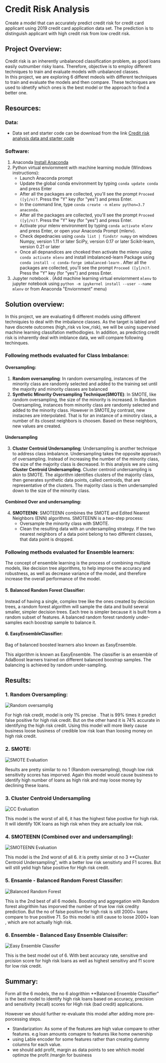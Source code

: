 # Credit Risk Analysis

Create a model that can accurately predict credit risk for credit card applicant using 2019 credit card application data set. The prediction is to distinguish applicant with high credit risk from low credit risk.

## Project Overview:
Credit risk is an inherently unbalanced classification problem, as good loans easily outnumber risky loans. Therefore, objective is to employ different techniques to train and evaluate models with unbalanced classes.  
In this project, we are exploring 6 differet mdeols with different techniques to train and evaluate the models and then compare. These techniques are used to idnetify which ones is the best model or the approach to find a better one.



## Resources:

### Data:
- Data set and starter code can be download from the link [Credit risk analysis data and starter code](https://2u-data-curriculum-team.s3.amazonaws.com/dataviz-online/module_17/Module-17-Challenge-Resources.zip)
 
### Software:
1.  Anaconda [Install Anaconda](https://docs.anaconda.com/anaconda/install/)
2.  Python virtual enviornment with machine learning module (Windows instructions):
    -   Launch Anaconda prompt
    -   Update the global conda environment by typing `conda update conda` and press Enter
    -   After all the packages are collected, you'll see the prompt `Proceed ([y]/n)?`. Press the "Y" key (for "yes") and press Enter.
    -   In the command line, type `conda create -n mlenv python=3.7 anaconda`.
    -   After all the packages are collected, you'll see the prompt `Proceed ([y]/n)?`. Press the "Y" key (for "yes") and press Enter.
    -   Activate your mlenv environment by typing `conda activate mlenv` and press Enter, or open your Anaconda Prompt (mlenv).
    - Check depednacies using  `conda list | findstr numpy` on windows 
        Numpy, version 1.11 or later
        SciPy, version 0.17 or later
        Scikit-learn, version 0.21 or later
    -   Once all depnandices are chceked then activate the mlenv using `conda activate mlenv` and install imbalanced-learn Package using `conda install -c conda-forge imbalanced-learn` . After all the packages are collected, you'll see the prompt `Proceed ([y]/n)?`. Press the "Y" key (for "yes") and press Enter.
3.  Jupyter notebook . (Add machine learning virtual enviornment `mlenv` to jupyter notebook using  `python -m ipykernel install --user --name mlenv` or from Anaconda "Enviornment" menu)

## Solution overview: 

In this project, we are evaluating 6 different models using different techniquies to deal with the imbalance classes. As the target is labled and have discrete outcomes (high_risk vs low_risk), we will be using supervised machine learning classifation methodlogies.
In addition, as predicting credit risk is inharently deal with imblance data, we will compare following techinques.

### Following methods evaluated  for Class Imbalance:
#### Oversampling:
1.  **Random oversampling**: In random oversampling, instances of the minority class are randomly selected and added to the training set until the majority and minority classes are balanced
2.  **Synthetic Minority Oversampling Technique(SMOTE)**: In SMOTE, like random oversampling, the size of the minority is increased. In Random Oversampling, instances from minority class are randomly selected and added to the minority class. However in SMOTE,by contrast, new instacnes are interpolated. That is for an instance of a minotiry class, a number of its closest neighbors is choosen. Based on these neighbors, new values are created.

#### Undersampling
3. **Cluster Centroid Undersampling**:
Undersampling is another technique to address class imbalance. Undersampling takes the opposite approach of oversampling. Instead of increasing the number of the minority class, the size of the majority class is decreased.
In this analysis we are using **Cluster Centroid Undersampling**. Cluster centroid undersampling is akin to SMOTE. The algorithm identifies clusters of the majority class, then generates synthetic data points, called centroids, that are representative of the clusters. The majority class is then undersampled down to the size of the minority class.

#### Combined Over and undersampling:
4. **SMOTEENN**:
SMOTEENN combines the SMOTE and Edited Nearest Neighbors (ENN) algorithms. SMOTEENN is a two-step process:
    - Oversample the minority class with SMOTE.
    - Clean the resulting data with an undersampling strategy. If the two nearest neighbors of a data point belong to two different classes, that data point is dropped.

### Following methods evaluated for Ensemble learners:
The concept of ensemble learning is the process of combining multiple models, like decision tree algorithms, to help improve the accuracy and robustness, as well as decrease variance of the model, and therefore increase the overall performance of the model.
#### 5. Balanced Random Forest Classifier:
Instead of having a single, complex tree like the ones created by decision trees, a random forest algorithm will sample the data and build several smaller, simpler decision trees. Each tree is simpler because it is built from a random subset of features. A balanced random forest randomly under-samples each boostrap sample to balance it.  
#### 6. EasyEnsembleClassifier:
Bag of balanced boosted learners also known as EasyEnsemble.

This algorithm is known as EasyEnsemble. The classifier is an ensemble of AdaBoost learners trained on different balanced boostrap samples. The balancing is achieved by random under-sampling.

## Results:

### 1. Random Oversampling:

![Random oversamplig](Images/random_oversample_evaluation.png)

For high risk credit, model is only 1% precise . That is 99% times it predict false positive for high risk credit. But on the other hand it is 74% accurate in identifying the high risk credit.  Using this model will more likely cause business loose business of credible low risk loan than loosing money on high risk credit.
 
### 2. SMOTE:

![SMOTE Evaluation](Images/SMOTE_oversampling_evaluation.png)


Results are pretty similar to no 1 (Random oversampling), though low risk sensitivity scores has imporved. Again this model would cause business to identify high number of loans as high risk and may loose money by declining these loans.


### 3. Cluster Centroid Undersampling

![CC Evaluation](Images/CC_Undersampling_Evaluation.png)

This model is the worst of all 6, it has the highest false postive for high risk. It will identify 10K loans as high risk when they are actually low risk.

### 4. SMOTEENN (Combined over and undersampling):

![SMOTEENN Evaluation](Images/SMOTEENN_Evaluation.png)


This model is the 2nd worst of all 6. it is pretty simlar ot no 3 **Cluster Centroid Undersampling", with a better low risk sensitivty and F1 scores. But will still yelid high false positive for High risk credit.

### 5. Ensamle - Balanced Random Forest Classifer:

![Balanced Random Forest](Images/Balances_RandomForest_Evaluation.png)

This is the 2nd best of all 6 models. Boosting and aggregation with Random forest alogrithim has imporved the number of true low risk credity prediction. But the no of false positive for high risk is sitll 2000+ loans compare to true positive 71. So this model is still cause to loose 2000+ loan , which are not actually high risk.
### 6. Ensemble - Balanced Easy Ensemble Claissifer:

![Easy Ensemble Classifer](Images/Balanced_EasyEnsemble_Evaluation.png)

This is the best model out of 6. With best accuracy rate, sensitive and prcision score for high risk loans as well as highest sensitivy and f1 score for low risk credit.

## Summary:
Form all the 6 models, the no 6 alogrithim **Balanced Ensemble Classifier" is the best model to identify high risk loans based on accuracy, precision and sensitivity (recall) scores for High risk (bad credit) applications.

However we should further re-evaluate this model after adding more pre-porcessing steps.

-   Standarization: As some of the features are high value compare to other features. e.g loan amounts comapre to features like home ownership
-   using Lable encoder for some features rather than creating dummy columns for each value.
-   we should add profit, margin as data points to see whhich model optimze the profit /margin for business 
